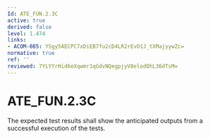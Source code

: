 ```yaml
---
Id: ATE_FUN.2.3C
active: true
derived: false
level: 1.474
links:
- ACOM-085: YSgy5AECPC7xDiEB7fu2cD4LR2rEvO1J_tXMajyywZc=
normative: true
ref: ''
reviewed: 7YLYYrHid6eXqwmr1qGdvNQegpjyV8elodOhL36dTsM=
---
```


# ATE_FUN.2.3C

The expected test results shall show the anticipated outputs from a successful execution of the tests.